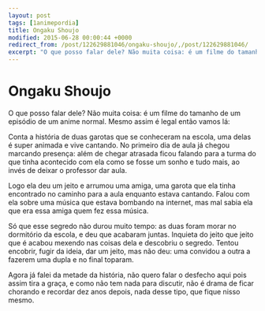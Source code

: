 ```yaml
---
layout: post
tags: [1animepordia]
title: Ongaku Shoujo
modified: 2015-06-28 00:00:44 +0000
redirect_from: /post/122629881046/ongaku-shoujo/,/post/122629881046/
excerpt: "O que posso falar dele? Não muita coisa: é um filme do tamanho de um episódio de um anime normal. Mesmo assim é legal então vamos lá:"
---
```


Ongaku Shoujo
=============

O que posso falar dele? Não muita coisa: é um filme do tamanho de um
episódio de um anime normal. Mesmo assim é legal então vamos lá:

Conta a história de duas garotas que se conheceram na escola, uma delas
é super animada e vive cantando. No primeiro dia de aula já chegou
marcando presença: além de chegar atrasada ficou falando para a turma do
que tinha acontecido com ela como se fosse um sonho e tudo mais, ao
invés de deixar o professor dar aula.

Logo ela deu um jeito e arrumou uma amiga, uma garota que ela tinha
encontrado no caminho para a aula enquanto estava cantando. Falou com
ela sobre uma música que estava bombando na internet, mas mal sabia ela
que era essa amiga quem fez essa música.

Só que esse segredo não durou muito tempo: as duas foram morar no
dormitório da escola, e deu que acabaram juntas. Inquieta do jeito que
jeito que é acabou mexendo nas coisas dela e descobriu o segredo. Tentou
encobrir, fugir da ideia, dar um jeito, mas não deu: uma convidou a
outra a fazerem uma dupla e no final toparam.

Agora já falei da metade da história, não quero falar o desfecho aqui
pois assim tira a graça, e como não tem nada para discutir, não é drama
de ficar chorando e recordar dez anos depois, nada desse tipo, que fique
nisso mesmo.


